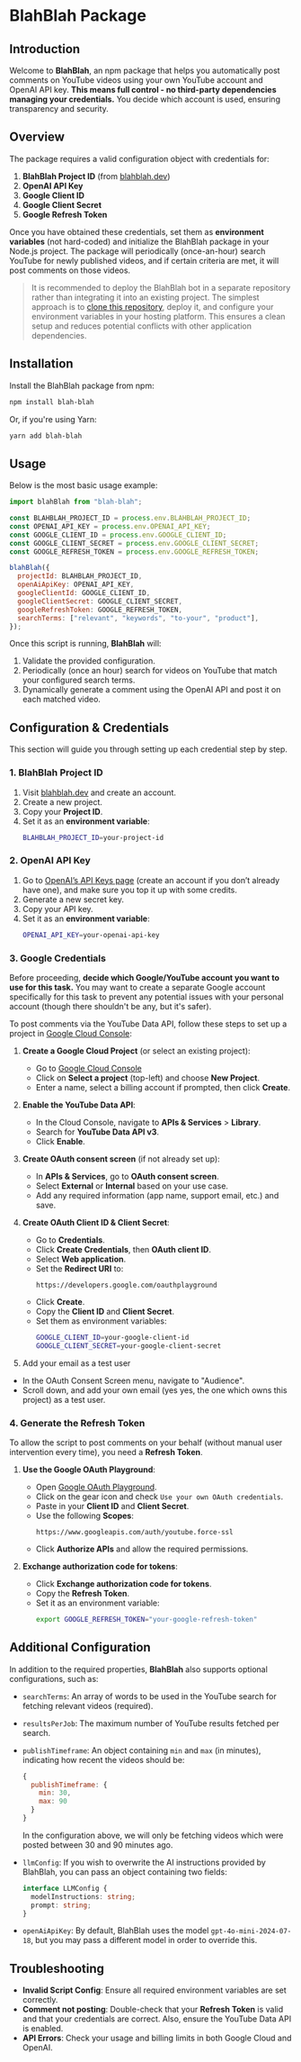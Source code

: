 # BlahBlah Package

## Introduction

Welcome to **BlahBlah**, an npm package that helps you automatically post comments on YouTube videos using your own YouTube account and OpenAI API key. **This means full control - no third-party dependencies managing your credentials.** You decide which account is used, ensuring transparency and security.

## Overview

The package requires a valid configuration object with credentials for:

1. **BlahBlah Project ID** (from [blahblah.dev](https://blahblah.dev))
2. **OpenAI API Key**
3. **Google Client ID**
4. **Google Client Secret**
5. **Google Refresh Token**

Once you have obtained these credentials, set them as **environment variables** (not hard-coded) and initialize the BlahBlah package in your Node.js project. The package will periodically (once-an-hour) search YouTube for newly published videos, and if certain criteria are met, it will post comments on those videos.

> It is recommended to deploy the BlahBlah bot in a separate repository rather than integrating it into an existing project. The simplest approach is to [clone this repository](https://replyke.com), deploy it, and configure your environment variables in your hosting platform. This ensures a clean setup and reduces potential conflicts with other application dependencies.

## Installation

Install the BlahBlah package from npm:

```bash
npm install blah-blah
```

Or, if you're using Yarn:

```bash
yarn add blah-blah
```

## Usage

Below is the most basic usage example:

```javascript
import blahBlah from "blah-blah";

const BLAHBLAH_PROJECT_ID = process.env.BLAHBLAH_PROJECT_ID;
const OPENAI_API_KEY = process.env.OPENAI_API_KEY;
const GOOGLE_CLIENT_ID = process.env.GOOGLE_CLIENT_ID;
const GOOGLE_CLIENT_SECRET = process.env.GOOGLE_CLIENT_SECRET;
const GOOGLE_REFRESH_TOKEN = process.env.GOOGLE_REFRESH_TOKEN;

blahBlah({
  projectId: BLAHBLAH_PROJECT_ID,
  openAiApiKey: OPENAI_API_KEY,
  googleClientId: GOOGLE_CLIENT_ID,
  googleClientSecret: GOOGLE_CLIENT_SECRET,
  googleRefreshToken: GOOGLE_REFRESH_TOKEN,
  searchTerms: ["relevant", "keywords", "to-your", "product"],
});
```

Once this script is running, **BlahBlah** will:

1. Validate the provided configuration.
2. Periodically (once an hour) search for videos on YouTube that match your configured search terms.
3. Dynamically generate a comment using the OpenAI API and post it on each matched video.

## Configuration & Credentials

This section will guide you through setting up each credential step by step.

### 1. BlahBlah Project ID

1. Visit [blahblah.dev](https://blahblah.dev) and create an account.
2. Create a new project.
3. Copy your **Project ID**.
4. Set it as an **environment variable**:
   ```bash
   BLAHBLAH_PROJECT_ID=your-project-id
   ```

### 2. OpenAI API Key

1. Go to [OpenAI’s API Keys page](https://platform.openai.com/account/api-keys) (create an account if you don’t already have one), and make sure you top it up with some credits.
2. Generate a new secret key.
3. Copy your API key.
4. Set it as an **environment variable**:
   ```bash
   OPENAI_API_KEY=your-openai-api-key
   ```

### 3. Google Credentials

Before proceeding, **decide which Google/YouTube account you want to use for this task.** You may want to create a separate Google account specifically for this task to prevent any potential issues with your personal account (though there shouldn't be any, but it's safer).

To post comments via the YouTube Data API, follow these steps to set up a project in [Google Cloud Console](https://console.cloud.google.com/):

1. **Create a Google Cloud Project** (or select an existing project):

   - Go to [Google Cloud Console](https://console.cloud.google.com/)
   - Click on **Select a project** (top-left) and choose **New Project**.
   - Enter a name, select a billing account if prompted, then click **Create**.

2. **Enable the YouTube Data API**:

   - In the Cloud Console, navigate to **APIs & Services** > **Library**.
   - Search for **YouTube Data API v3**.
   - Click **Enable**.

3. **Create OAuth consent screen** (if not already set up):

   - In **APIs & Services**, go to **OAuth consent screen**.
   - Select **External** or **Internal** based on your use case.
   - Add any required information (app name, support email, etc.) and save.

4. **Create OAuth Client ID & Client Secret**:
   - Go to **Credentials**.
   - Click **Create Credentials**, then **OAuth client ID**.
   - Select **Web application**.
   - Set the **Redirect URI** to:
     ```
     https://developers.google.com/oauthplayground
     ```
   - Click **Create**.
   - Copy the **Client ID** and **Client Secret**.
   - Set them as environment variables:
     ```bash
     GOOGLE_CLIENT_ID=your-google-client-id
     GOOGLE_CLIENT_SECRET=your-google-client-secret
     ```

5. Add your email as a test user

  - In the OAuth Consent Screen menu, navigate to "Audience".
  - Scroll down, and add your own email (yes yes, the one which owns this project) as a test user.

### 4. Generate the Refresh Token

To allow the script to post comments on your behalf (without manual user intervention every time), you need a **Refresh Token**.

1. **Use the Google OAuth Playground**:

   - Open [Google OAuth Playground](https://developers.google.com/oauthplayground).
   - Click on the gear icon and check `Use your own OAuth credentials`.
   - Paste in your **Client ID** and **Client Secret**.
   - Use the following **Scopes**:
     ```
     https://www.googleapis.com/auth/youtube.force-ssl
     ```
   - Click **Authorize APIs** and allow the required permissions.

2. **Exchange authorization code for tokens**:
   - Click **Exchange authorization code for tokens**.
   - Copy the **Refresh Token**.
   - Set it as an environment variable:
     ```bash
     export GOOGLE_REFRESH_TOKEN="your-google-refresh-token"
     ```

## Additional Configuration

In addition to the required properties, **BlahBlah** also supports optional configurations, such as:

- `searchTerms`: An array of words to be used in the YouTube search for fetching relevant videos (required).
- `resultsPerJob`: The maximum number of YouTube results fetched per search.
- `publishTimeframe`: An object containing `min` and `max` (in minutes), indicating how recent the videos should be:

  ```javascript
  {
    publishTimeframe: {
      min: 30,
      max: 90
    }
  }
  ```

  In the configuration above, we will only be fetching videos which were posted between 30 and 90 minutes ago.

- `llmConfig`: If you wish to overwrite the AI instructions provided by BlahBlah, you can pass an object containing two fields:

  ```typescript
  interface LLMConfig {
    modelInstructions: string;
    prompt: string;
  }
  ```

- `openAiApiKey`: By default, BlahBlah uses the model `gpt-4o-mini-2024-07-18`, but you may pass a different model in order to override this.

## Troubleshooting

- **Invalid Script Config**: Ensure all required environment variables are set correctly.
- **Comment not posting**: Double-check that your **Refresh Token** is valid and that your credentials are correct. Also, ensure the YouTube Data API is enabled.
- **API Errors**: Check your usage and billing limits in both Google Cloud and OpenAI.
